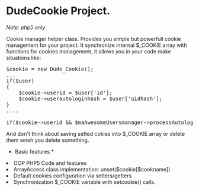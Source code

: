 # DudeCookie Project.

_Note: php5 only_

<p>Cookie manager helper class. Provides you simple but powerfull cookie management for your project. It synchronize internal $_COOKIE array with functions for cookies management, it allows you in your code make situations like:</p>

<pre>$cookie = new Dude_Cookie();
...
if($user)
{
    $cookie->userid = $user['id'];
    $cookie->userautologinhash = $user['uidhash'];
}
....

if($cookie->userid && $maAwesomeUsersmanager->processAutologin($_COOKIE['userautologinhash'])) { ..}
</pre>

<p>And don't think about saving setted cokies into $_COOKIE array or delete them wneh you delete something.</p>

* Basic features *
<p>
    <li>OOP PHP5 Code and features</li>
    <li>ArrayAccess class implementation: unset($cookie[$cookname])</li>
    <li>Default cookies configuration via setters/getters</li>
    <li>Synchronization $_COOKIE variable with setcookie() calls.</li>
</p>